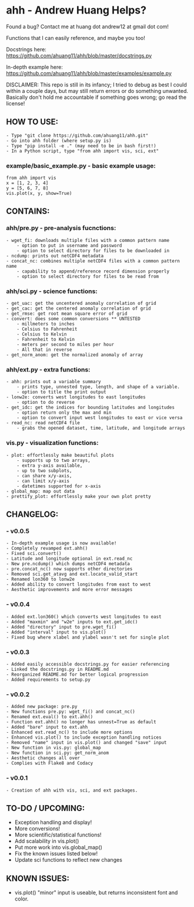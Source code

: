 # ahh - Andrew Huang Helps?
Found a bug? Contact me at huang dot andrew12 at gmail dot com!

Functions that I can easily reference, and maybe you too!

Docstrings here: https://github.com/ahuang11/ahh/blob/master/docstrings.py

In-depth example here: https://github.com/ahuang11/ahh/blob/master/examples/example.py

DISCLAIMER: This repo is still in its infancy; I tried to debug as best I could
within a couple days, but may still return  errors or do something unwanted.
Basically don't hold me accountable if something goes wrong; go read the license!

## HOW TO USE:
    - Type "git clone https://github.com/ahuang11/ahh.git"
    - Go into ahh folder (where setup.py is)
    - Type "pip install -e ." (may need to be in bash first!)
    - In a Python script, type "from ahh import vis, sci, ext"

### example/basic_example.py - basic example usage:
    from ahh import vis
    x = [1, 2, 3, 4]
    y = [5, 6, 7, 8]
    vis.plot(x, y, show=True)

## CONTAINS:

### ahh/pre.py - pre-analysis fucnctions:
    - wget_fi: downloads multiple files with a common pattern name
        - option to put in username and password
        - option to select directory for files to be downloaded in
    - ncdump: prints out netCDF4 metadata
    - concat_nc: combines multiple netCDF4 files with a common pattern name
        - capability to append/reference record dimension properly
        - option to select directory for files to be read from
### ahh/sci.py - science functions:
    - get_uac: get the uncentered anomaly correlation of grid
    - get_cac: get the centered anomaly correlation of grid
    - get_rmse: get root mean square error of grid
    - convert: does some common conversions ** UNTESTED
        - millmeters to inches
        - Celsius to Fahrenheit
        - Celsius to Kelvin
        - Fahrenheit to Kelvin
        - meters per second to miles per hour
        - All that in reverse
    - get_norm_anom: get the normalized anomaly of array

### ahh/ext.py - extra functions:
    - ahh: prints out a variable summary
        - prints type, unnested type, length, and shape of a variable.
        - option to title the print output
    - lonw2e: converts west longitudes to east longitudes
        - option to do reverse
    - get_idc: get the indices for bounding latitudes and longitudes
        - option return only the max and min
        - option to convert input west longitudes to east or vice versa
    - read_nc: read netCDF4 file
        - grabs the opened dataset, time, latitude, and longitude arrays

### vis.py - visualization functions:
    - plot: effortlessly make beautiful plots
        - supports up to two arrays,
        - extra y-axis available,
        - up to two subplots,
        - can share x/y-axis,
        - can limit x/y-axis
        - datetimes supported for x-axis
    - global_map: map out data
    - prettify_plot: effortlessly make your own plot pretty

## CHANGELOG:
### - v0.0.5
    - In-depth example usage is now available!
    - Completely revamped ext.ahh()
    - Fixed sci.convert()
    - Latitude and longitude optional in ext.read_nc
    - New pre.ncdump() which dumps netCDF4 metadata
    - pre.concat_nc() now supports other directories
    - Removed sci.get_atavg and ext.locate_valid_start
    - Renamed lon360 to lonw2e
    - Added ability to convert longitudes from east to west
    - Aesthetic improvements and more error messages
### - v0.0.4
    - Added ext.lon360() which converts west longitudes to east
    - Added "maxmin" and "w2e" inputs to ext.get_idc()
    - Added "directory" input to pre.wget_fi()
    - Added "interval" input to vis.plot()
    - Fixed bug where xlabel and ylabel wasn't set for single plot
### - v0.0.3
    - Added easily accessible docstrings.py for easier referencing
    - Linked the docstrings.py in README.md
    - Reorganized README.md for better logical progression
    - Added requirements to setup.py
### - v0.0.2
    - Added new package: pre.py
    - New functions pre.py: wget_fi() and concat_nc()
    - Renamed ext.eval() to ext.ahh()
    - Function ext.ahh() no longer has unnest=True as default
    - Added "bare" input to ext.ahh
    - Enhanced ext.read_nc() to include more options
    - Enhanced vis.plot() to include exception handling notices
    - Removed "name" input in vis.plot() and changed "save" input
    - New function in vis.py: global_map
    - New function in sci.py: get_norm_anom
    - Aesthetic changes all over
    - Complies with Flake8 and Codacy
### - v0.0.1
    - Creation of ahh with vis, sci, and ext packages.

## TO-DO / UPCOMING:
- Exception handling and display!
- More conversions!
- More scientific/statistical functions!
- Add scalability in vis.plot()
- Put more work into vis.global_map()
- Fix the known issues listed below!
- Update sci functions to reflect new changes

## KNOWN ISSUES:
- vis.plot() "minor" input is useable, but returns inconsistent font and color.